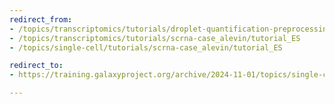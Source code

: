 ```yaml
---
redirect_from:
- /topics/transcriptomics/tutorials/droplet-quantification-preprocessing/tutorial_ES
- /topics/transcriptomics/tutorials/scrna-case_alevin/tutorial_ES
- /topics/single-cell/tutorials/scrna-case_alevin/tutorial_ES

redirect_to:
- https://training.galaxyproject.org/archive/2024-11-01/topics/single-cell/tutorials/scrna-case_alevin/tutorial_ES.html

---
```

